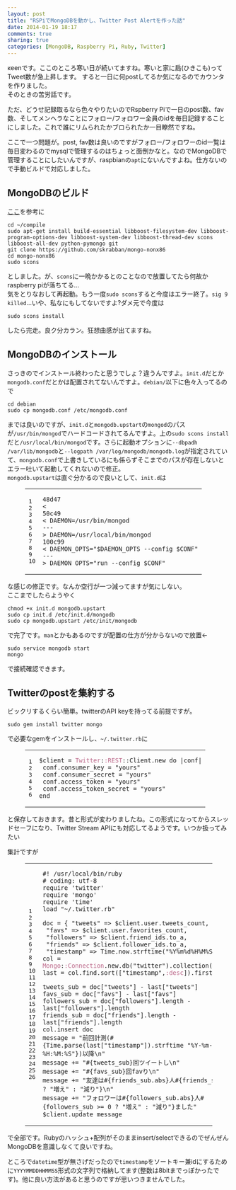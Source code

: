 ```yaml
---
layout: post
title: "RSPiでMongoDBを動かし、Twitter Post Alertを作った話"
date: 2014-01-19 18:17
comments: true
sharing: true
categories: [MongoDB, Raspberry Pi, Ruby, Twitter]
---
```

κeenです。ここのところ寒い日が続いてますね。寒いと家に扃(ひきこも)ってTweet数が急上昇します。 すると一日に何postしてるか気になるのでカウンタを作りました。  
そのときの苦労話です。

<!-- more -->

ただ、どうせ記録取るなら色々やりたいのでRspberry Piで一日のpost数、fav数、そしてメンヘラなことにフォロー/フォロワー全員のidを毎日記録することにしました。これで誰にリムられたかブロられたか一目瞭然ですね。

ここで一つ問題が。post, fav数は良いのですがフォロー/フォロワーのid一覧は毎日変わるのでmysqlで管理するのはちょっと面倒かなと。なのでMongoDBで管理することにしたいんですが、raspbianの`apt`にないんですよね。仕方ないので手動ビルドで対応しました。

## MongoDBのビルド

[ここ](http://c-mobberley.com/wordpress/index.php/2013/10/14/raspberry-pi-mongodb-installation-the-working-guide/)を参考に

    cd ~/compile
    sudo apt-get install build-essential libboost-filesystem-dev libboost-program-options-dev libboost-system-dev libboost-thread-dev scons libboost-all-dev python-pymongo git
    git clone https://github.com/skrabban/mongo-nonx86
    cd mongo-nonx86
    sudo scons

としました。が、`scons`に一晩かかるとのことなので放置してたら何故かraspberry piが落ちてる…  
気をとりなおして再起動。もう一度`sudo scons`すると今度はエラー終了。`sig 9 killed`…いや、私なにもしてないですよ?ダメ元で今度は

    sudo scons install

したら完走。良ク分カラン。狂想曲感が出てますね。

## MongoDBのインストール

さっきのでインストール終わったと思うでしょ？違うんですよ。`init.d`だとか`mongodb.conf`だとかは配置されてないんですよ。`debian/`以下に色々入ってるので

    cd debian
    sudo cp mongodb.conf /etc/mongodb.conf

までは良いのですが、`init.d`と`mongodb.upstart`の`mongod`のパスが`/usr/bin/mongod`でハードコードされてるんですよ。上の`sudo scons install`だと`/usr/local/bin/mongod`です。さらに起動オプションに`--dbpadh /var/lib/mongodb`と`--logpath /var/log/mongodb/mongodb.log`が指定されていて、`mongodb.conf`で上書きしているにも係らずそこまでのパスが存在しないとエラー吐いて起動してくれないので修正。  
`mongodb.upstart`は直ぐ分かるので良いとして、`init.d`は

<figure class="code"><div class="highlight"><table><tr>
<td class="gutter"><pre class="line-numbers"><span class="line-number">1</span>
<span class="line-number">2</span>
<span class="line-number">3</span>
<span class="line-number">4</span>
<span class="line-number">5</span>
<span class="line-number">6</span>
<span class="line-number">7</span>
<span class="line-number">8</span>
<span class="line-number">9</span>
<span class="line-number">10</span>
</pre></td>
<td class="code"><pre><code class=""><span class="line">48d47
</span><span class="line">&lt; 
</span><span class="line">50c49
</span><span class="line">&lt; DAEMON=/usr/bin/mongod
</span><span class="line">---
</span><span class="line">&gt; DAEMON=/usr/local/bin/mongod
</span><span class="line">100c99
</span><span class="line">&lt; DAEMON_OPTS="$DAEMON_OPTS --config $CONF"
</span><span class="line">---
</span><span class="line">&gt; DAEMON_OPTS="run --config $CONF"
</span></code></pre></td>
</tr></table></div></figure>

な感じの修正です。なんか空行が一つ減ってますが気にしない。  
ここまでしたらようやく

    chmod +x init.d mongodb.upstart
    sudo cp init.d /etc/init.d/mongodb
    sudo cp mongodb.upstart /etc/init/mongodb

で完了です。`man`とかもあるのですが配置の仕方が分からないので放置←

    sudo service mongodb start
    mongo

で接続確認できます。

## Twitterのpostを集約する

ビックリするくらい簡単。twitterのAPI keyを持ってる前提ですが。

    sudo gem install twitter mongo

で必要なgemをインストールし、`~/.twitter.rb`に

<figure class="code"><figcaption><span></span></figcaption><div class="highlight"><table><tr>
<td class="gutter"><pre class="line-numbers"><span class="line-number">1</span>
<span class="line-number">2</span>
<span class="line-number">3</span>
<span class="line-number">4</span>
<span class="line-number">5</span>
<span class="line-number">6</span>
</pre></td>
<td class="code"><pre><code class="ruby"><span class="line"><span class="vg">$client</span> <span class="o">=</span> <span class="ss">Twitter</span><span class="p">:</span><span class="ss">:REST</span><span class="o">::</span><span class="no">Client</span><span class="o">.</span><span class="n">new</span> <span class="k">do</span> <span class="o">|</span><span class="n">conf</span><span class="o">|</span>
</span><span class="line"> <span class="n">conf</span><span class="o">.</span><span class="n">consumer_key</span> <span class="o">=</span> <span class="s2">"yours"</span>
</span><span class="line"> <span class="n">conf</span><span class="o">.</span><span class="n">consumer_secret</span> <span class="o">=</span> <span class="s2">"yours"</span>
</span><span class="line"> <span class="n">conf</span><span class="o">.</span><span class="n">access_token</span> <span class="o">=</span> <span class="s2">"yours"</span>
</span><span class="line"> <span class="n">conf</span><span class="o">.</span><span class="n">access_token_secret</span> <span class="o">=</span> <span class="s2">"yours"</span>
</span><span class="line"><span class="k">end</span>
</span></code></pre></td>
</tr></table></div></figure>

と保存しておきます。昔と形式が変わりましたね。この形式になってからスレッドセーフになり、Twitter Stream APIにも対応してるようです。いつか扱ってみたい

集計ですが

<figure class="code"><figcaption><span></span></figcaption><div class="highlight"><table><tr>
<td class="gutter"><pre class="line-numbers"><span class="line-number">1</span>
<span class="line-number">2</span>
<span class="line-number">3</span>
<span class="line-number">4</span>
<span class="line-number">5</span>
<span class="line-number">6</span>
<span class="line-number">7</span>
<span class="line-number">8</span>
<span class="line-number">9</span>
<span class="line-number">10</span>
<span class="line-number">11</span>
<span class="line-number">12</span>
<span class="line-number">13</span>
<span class="line-number">14</span>
<span class="line-number">15</span>
<span class="line-number">16</span>
<span class="line-number">17</span>
<span class="line-number">18</span>
<span class="line-number">19</span>
<span class="line-number">20</span>
<span class="line-number">21</span>
<span class="line-number">22</span>
<span class="line-number">23</span>
<span class="line-number">24</span>
<span class="line-number">25</span>
<span class="line-number">26</span>
</pre></td>
<td class="code"><pre><code class="ruby"><span class="line"><span class="c1">#! /usr/local/bin/ruby</span>
</span><span class="line"><span class="c1"># coding: utf-8</span>
</span><span class="line"><span class="nb">require</span> <span class="s1">'twitter'</span>
</span><span class="line"><span class="nb">require</span> <span class="s1">'mongo'</span>
</span><span class="line"><span class="nb">require</span> <span class="s1">'time'</span>
</span><span class="line"><span class="nb">load</span> <span class="s2">"~/.twitter.rb"</span>
</span><span class="line">
</span><span class="line"><span class="n">doc</span> <span class="o">=</span> <span class="p">{</span> <span class="s2">"tweets"</span> <span class="o">=&gt;</span> <span class="vg">$client</span><span class="o">.</span><span class="n">user</span><span class="o">.</span><span class="n">tweets_count</span><span class="p">,</span>
</span><span class="line"> <span class="s2">"favs"</span> <span class="o">=&gt;</span> <span class="vg">$client</span><span class="o">.</span><span class="n">user</span><span class="o">.</span><span class="n">favorites_count</span><span class="p">,</span>
</span><span class="line"> <span class="s2">"followers"</span> <span class="o">=&gt;</span> <span class="vg">$client</span><span class="o">.</span><span class="n">friend_ids</span><span class="o">.</span><span class="n">to_a</span><span class="p">,</span>
</span><span class="line"> <span class="s2">"friends"</span> <span class="o">=&gt;</span> <span class="vg">$client</span><span class="o">.</span><span class="n">follower_ids</span><span class="o">.</span><span class="n">to_a</span><span class="p">,</span>
</span><span class="line"> <span class="s2">"timestamp"</span> <span class="o">=&gt;</span> <span class="no">Time</span><span class="o">.</span><span class="n">now</span><span class="o">.</span><span class="n">strftime</span><span class="p">(</span><span class="s2">"%Y%m%d%H%M%S"</span><span class="p">)}</span>
</span><span class="line"><span class="n">col</span> <span class="o">=</span> <span class="ss">Mongo</span><span class="p">:</span><span class="ss">:Connection</span><span class="o">.</span><span class="n">new</span><span class="o">.</span><span class="n">db</span><span class="p">(</span><span class="s2">"twitter"</span><span class="p">)</span><span class="o">.</span><span class="n">collection</span><span class="p">(</span><span class="s2">"tweets"</span><span class="p">)</span>
</span><span class="line"><span class="n">last</span> <span class="o">=</span> <span class="n">col</span><span class="o">.</span><span class="n">find</span><span class="o">.</span><span class="n">sort</span><span class="p">(</span><span class="o">[</span><span class="s2">"timestamp"</span><span class="p">,</span><span class="ss">:desc</span><span class="o">]</span><span class="p">)</span><span class="o">.</span><span class="n">first</span>
</span><span class="line">
</span><span class="line"><span class="n">tweets_sub</span> <span class="o">=</span> <span class="n">doc</span><span class="o">[</span><span class="s2">"tweets"</span><span class="o">]</span> <span class="o">-</span> <span class="n">last</span><span class="o">[</span><span class="s2">"tweets"</span><span class="o">]</span>
</span><span class="line"><span class="n">favs_sub</span> <span class="o">=</span> <span class="n">doc</span><span class="o">[</span><span class="s2">"favs"</span><span class="o">]</span> <span class="o">-</span> <span class="n">last</span><span class="o">[</span><span class="s2">"favs"</span><span class="o">]</span>
</span><span class="line"><span class="n">followers_sub</span> <span class="o">=</span> <span class="n">doc</span><span class="o">[</span><span class="s2">"followers"</span><span class="o">].</span><span class="n">length</span> <span class="o">-</span> <span class="n">last</span><span class="o">[</span><span class="s2">"followers"</span><span class="o">].</span><span class="n">length</span>
</span><span class="line"><span class="n">friends_sub</span> <span class="o">=</span> <span class="n">doc</span><span class="o">[</span><span class="s2">"friends"</span><span class="o">].</span><span class="n">length</span> <span class="o">-</span> <span class="n">last</span><span class="o">[</span><span class="s2">"friends"</span><span class="o">].</span><span class="n">length</span>
</span><span class="line"><span class="n">col</span><span class="o">.</span><span class="n">insert</span> <span class="n">doc</span>
</span><span class="line"><span class="n">message</span> <span class="o">=</span> <span class="s2">"前回計測(</span><span class="si">#{</span><span class="no">Time</span><span class="o">.</span><span class="n">parse</span><span class="p">(</span><span class="n">last</span><span class="o">[</span><span class="s2">"timestamp"</span><span class="o">]</span><span class="p">)</span><span class="o">.</span><span class="n">strftime</span> <span class="s2">"%Y-%m-%d %H:%M:%S"</span><span class="si">}</span><span class="s2">)以降</span><span class="se">\n</span><span class="s2">"</span>
</span><span class="line"><span class="n">message</span> <span class="o">+=</span> <span class="s2">"</span><span class="si">#{</span><span class="n">tweets_sub</span><span class="si">}</span><span class="s2">回ツイートし</span><span class="se">\n</span><span class="s2">"</span>
</span><span class="line"><span class="n">message</span> <span class="o">+=</span> <span class="s2">"</span><span class="si">#{</span><span class="n">favs_sub</span><span class="si">}</span><span class="s2">回favり</span><span class="se">\n</span><span class="s2">"</span>
</span><span class="line"><span class="n">message</span> <span class="o">+=</span> <span class="s2">"友達は</span><span class="si">#{</span><span class="n">friends_sub</span><span class="o">.</span><span class="n">abs</span><span class="si">}</span><span class="s2">人</span><span class="si">#{</span><span class="n">friends_sub</span> <span class="o">&gt;=</span> <span class="mi">0</span> <span class="o">?</span> <span class="s2">"増え"</span> <span class="p">:</span> <span class="s2">"減り"</span><span class="si">}</span><span class="se">\n</span><span class="s2">"</span>
</span><span class="line"><span class="n">message</span> <span class="o">+=</span> <span class="s2">"フォロワーは</span><span class="si">#{</span><span class="n">followers_sub</span><span class="o">.</span><span class="n">abs</span><span class="si">}</span><span class="s2">人</span><span class="si">#{</span><span class="n">followers_sub</span> <span class="o">&gt;=</span> <span class="mi">0</span> <span class="o">?</span> <span class="s2">"増え"</span> <span class="p">:</span> <span class="s2">"減り"</span><span class="si">}</span><span class="s2">ました"</span>
</span><span class="line"><span class="vg">$client</span><span class="o">.</span><span class="n">update</span> <span class="n">message</span>
</span></code></pre></td>
</tr></table></div></figure>

で全部です。Rubyのハッシュ+配列がそのままinsert/selectできるのでぜんぜんMongoDBを意識しなくて良いですね。

ところで`datetime`型が無さげだったので`timestamp`をソートキー兼idにするために`YYYYMMDDHHMMSS`形式の文字列で格納してます(整数は8bitまでっぽかったです)。他に良い方法があると思うのですが思いつきませんでした。


